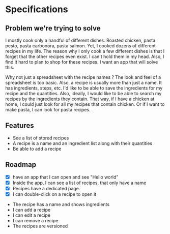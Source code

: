 # Specifications
## Problem we're trying to solve
I mostly cook only a handful of different dishes. Roasted chicken, pasta pesto, pasta carbonora, pasta salmon. Yet, I cooked dozens of different recipes in my life. The reason why I only cook a few different dishes is that I forget that the other recipes even exist. I can't hold them in my head. Also, I find it hard to plan to shop for these recipes.
I want an app that will solve this.

Why not just a spreadsheet with the recipe names ?
The look and feel of a spreadsheet is too basic. Also, a recipe is usually more than just a name. It has ingredients, steps, etc. I'd like to be able to save the ingredients for my recipe and the quantities. Also, ideally, I would like to be able to search my recipes by the ingredients they contain. That way, if I have a chicken at home, I could just look for all my recipes that contain chicken. Or if I want to make pasta, I can look for pasta recipes.
## Features
- See a list of stored recipes
- A recipe is a name and an ingredient list along with their quantities
- Be able to add a recipe
## Roadmap
- [x] have an app that I can open and see "Hello world"
- [X] Inside the app, I can see a list of recipes, that only have a name
- [x] Recipes have a dedicated page.
- [x] I can double-click on a recipe to open it
- The recipe has a name and shows ingredients
- I can add a recipe
- I can edit a recipe
- I can remove a recipe
- The recipes are versioned
